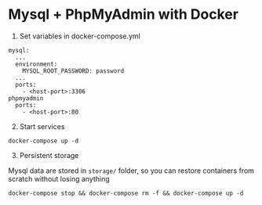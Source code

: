 # Mysql + PhpMyAdmin with Docker

1. Set variables in docker-compose.yml
```
mysql:
  ...
  environment:
    MYSQL_ROOT_PASSWORD: password
  ...
  ports:
    - <host-port>:3306
phpmyadmin
  ports:
    - <host-port>:80
```

2. Start services
```
docker-compose up -d
```

3. Persistent storage

Mysql data are stored in ```storage/``` folder, so you can restore containers from scratch without losing anything
```
docker-compose stop && docker-compose rm -f && docker-compose up -d
```
